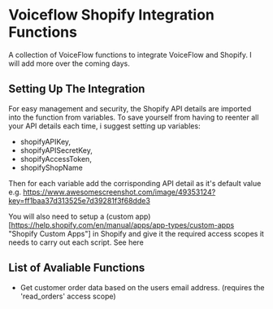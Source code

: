 # Voiceflow Shopify Integration Functions
A collection of VoiceFlow functions to integrate VoiceFlow and Shopify. I will add more over the coming days. 

## Setting Up The Integration
For easy management and security, the Shopify API details are imported into the function from variables. To save yourself from having to reenter all your API details each time, i suggest setting up variables:
- shopifyAPIKey,
- shopifyAPISecretKey,
- shopifyAccessToken,
- shopifyShopName

Then for each variable add the corrisponding API detail as it's default value e.g. https://www.awesomescreenshot.com/image/49353124?key=ff1baa37d313525e7d39281f3f68dde3

You will also need to setup a (custom app)[https://help.shopify.com/en/manual/apps/app-types/custom-apps "Shopify Custom Apps"] in Shopify and give it the required access scopes it needs to carry out each script. See here

## List of Avaliable Functions
- Get customer order data based on the users email address. (requires the 'read_orders' access scope)
